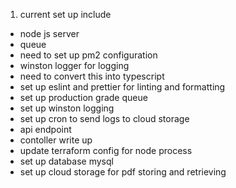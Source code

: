 1. current set up include

- node js server
- queue
- need to set up pm2 configuration
- winston logger for logging
- need to convert this into typescript
- set up eslint and prettier for linting and formatting
- set up production grade queue
- set up winston logging
- set up cron to send logs to cloud storage
- api endpoint
- contoller write up
- update terraform config for node process
- set up database mysql
- set up cloud storage for pdf storing and retrieving

